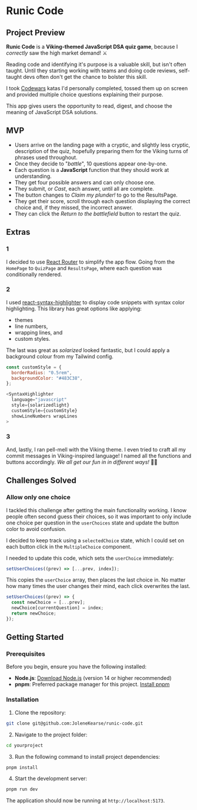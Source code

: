 # Runic Code

## Project Preview

**Runic Code** is a **Viking-themed JavaScript DSA quiz game**, because I *correctly* saw the high market demand! ⚔️

Reading code and identifying it's purpose is a valuable skill, but isn't often taught.  Until they starting working with teams and doing code reviews, self-taught devs often don't get the chance to bolster this skill.

I took [Codewars](https://www.codewars.com/) katas I'd personally completed, tossed them up on screen and provided multiple choice questions explaining their purpose.  

This app gives users the opportunity to read, digest, and choose the meaning of JavaScript DSA solutions.

## MVP

- Users arrive on the landing page with a cryptic, and slightly less cryptic, description of the quiz, hopefully preparing them for the Viking turns of phrases used throughout.
- Once they decide to "*battle*", 10 questions appear one-by-one.
- Each question is a **JavaScript** function that they should work at understanding.
- They get four possible answers and can only choose one.
- They submit, or *Cast*, each answer, until all are complete.
- The button changes to *Claim my plunder!* to go to the ResultsPage.
- They get their score, scroll through each question displaying the correct choice and, if they missed, the incorrect answer.
- They can click the *Return to the battlefield* button to restart the quiz.

## Extras

### 1
I decided to use [React Router](https://reactrouter.com/en/main) to simplify the app flow.  Going from the `HomePage` to `QuizPage` and `ResultsPage`, where each question was conditionally rendered.

### 2
I used [react-syntax-highlighter](https://www.npmjs.com/package/react-syntax-highlighter) to display code snippets with syntax color highlighting.  This library has great options like applying: 
- themes
- line numbers,
- wrapping lines, and
- custom styles.

The last was great as *solarized* looked fantastic, but I could apply a background colour from my Tailwind config.  

```javascript
const customStyle = {
  borderRadius: "0.5rem",
  backgroundColor: "#483C38",
};

<SyntaxHighlighter
  language="javascript"
  style={solarizedlight}
  customStyle={customStyle}
  showLineNumbers wrapLines
>
```

### 3
And, lastly, I ran pell-mell with the Viking theme.  I even tried to craft all my commit messages in Viking-inspired language!  I named all the functions and buttons accordingly. *We all get our fun in in different ways!* 🤷‍♀️

## Challenges Solved

### Allow only one choice

I tackled this challenge after getting the main functionality working.  I know people often second guess their choices, so it was important to only include one choice per question in the `userChoices` state and update the button color to avoid confusion.

I decided to keep track using a `selectedChoice` state, which I could set on each button click in the `MultipleChoice` component.

I needed to update this code, which sets the `userChoice` immediately:

```javascript
setUserChoices((prev) => [...prev, index]);
```

This copies the `userChoice` array, then places the last choice in. No matter how many times the user changes their mind, each click overwrites the last.
```javascript
setUserChoices((prev) => {
  const newChoice = [...prev];
  newChoice[currentQuestion] = index;
  return newChoice;
});
```


## Getting Started

### Prerequisites

Before you begin, ensure you have the following installed:

- **Node.js**: [Download Node.js](https://nodejs.org/) (version 14 or higher recommended)
- **pnpm**: Preferred package manager for this project. [Install pnpm](https://pnpm.io/installation)

### Installation

1. Clone the repository:
```bash
git clone git@github.com:JoleneKearse/runic-code.git
```
2. Navigate to the project folder:
```bash
cd yourproject
  ```

3. Run the following command to install project dependencies:
```bash
pnpm install
```
4. Start the development server:
```bash
pnpm run dev
```
The application should now be running at `http://localhost:5173`.